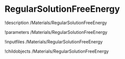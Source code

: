 <!-- MOOSE Documentation Stub: Remove this when content is added. -->

# RegularSolutionFreeEnergy
!description /Materials/RegularSolutionFreeEnergy

!parameters /Materials/RegularSolutionFreeEnergy

!inputfiles /Materials/RegularSolutionFreeEnergy

!childobjects /Materials/RegularSolutionFreeEnergy
